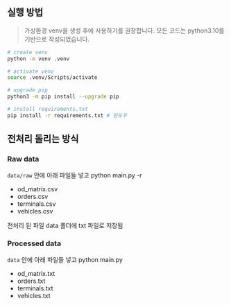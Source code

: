## 실행 방법
> 가상환경 venv을 생성 후에 사용하기를 권장합니다. 모든 코드는 python3.10를 기반으로 작성되었습니다.

```bash
# create venv
python -m venv .venv

# activate venv
source .venv/Scripts/activate

# upgrade pip
python3 -m pip install --upgrade pip

# install requirements.txt
pip install -r requirements.txt # 원도우

```

## 전처리 돌리는 방식
### Raw data
`data/raw` 안에 아래 파일들 넣고 python main.py -r
- od_matrix.csv
- orders.csv
- terminals.csv
- vehicles.csv

전처리 된 파일 data 폴더에 txt 파일로 저장됨

### Processed data
`data` 안에 아래 파일들 넣고 python main.py
- od_matrix.txt
- orders.txt
- terminals.txt
- vehicles.txt
